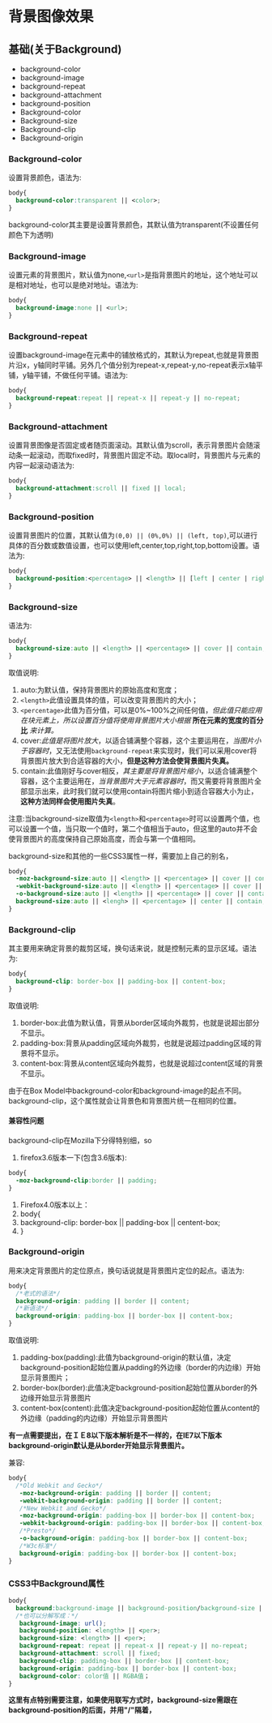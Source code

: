 # 背景图像效果
## 基础(关于Background)
- background-color
- background-image
- background-repeat
- background-attachment
- background-position
- Background-color
- Background-size
- Background-clip
- Background-origin

### Background-color
设置背景颜色，语法为:

```css
body{
  background-color:transparent || <color>;
}
```

background-color其主要是设置背景颜色，其默认值为transparent(不设置任何颜色下为透明)

### Background-image
设置元素的背景图片，默认值为none,`<url>`是指背景图片的地址，这个地址可以是相对地址，也可以是绝对地址。语法为:

```css
body{
  background-image:none || <url>;
}
```

### Background-repeat
设置background-image在元素中的铺放格式的，其默认为repeat,也就是背景图片沿x，y轴同时平铺。另外几个值分别为repeat-x,repeat-y,no-repeat表示x轴平铺，y轴平铺，不做任何平铺。语法为:

```css
body{
  background-repeat:repeat || repeat-x || repeat-y || no-repeat;
}
```

### Background-attachment
设置背景图像是否固定或者随页面滚动。其默认值为scroll，表示背景图片会随滚动条一起滚动，而取fixed时，背景图片固定不动。取local时，背景图片与元素的内容一起滚动语法为:

```css
body{
  background-attachment:scroll || fixed || local;
}
```

### Background-position
设置背景图片的位置，其默认值为`(0,0) || (0%,0%) || (left, top)`,可以进行具体的百分数或数值设置，也可以使用left,center,top,right,top,bottom设置。语法为:

```css
body{
  background-position:<percentage> || <length> || [left | center | right][,top| center | bottom];
}
```

### Background-size
语法为:

```css
body{
  background-size:auto || <length> || <percentage> || cover || contain;
}
```

取值说明:
1. auto:为默认值，保持背景图片的原始高度和宽度；
2. `<length>`此值设置具体的值，可以改变背景图片的大小；
3. `<percentage>`此值为百分值，可以是0%~100%之间任何值，_但此值只能应用在块元素上，所以设置百分值将使用背景图片大小根据_ **所在元素的宽度的百分比** _来计算。_
4. cover:_此值是将图片放大_，以适合铺满整个容器，这个主要运用在，_当图片小于容器时_，又无法使用`background-repeat`来实现时，我们可以采用cover将背景图片放大到合适容器的大小，**但是这种方法会使背景图片失真。**
5. contain:此值刚好与cover相反，_其主要是将背景图片缩小_，以适合铺满整个容器，这个主要运用在，_当背景图片大于元素容器时_，而又需要将背景图片全部显示出来，此时我们就可以使用contain将图片缩小到适合容器大小为止，**这种方法同样会使用图片失真**。

注意:当background-size取值为`<length>`和`<percentage>`时可以设置两个值，也可以设置一个值，当只取一个值时，第二个值相当于auto，但这里的auto并不会使背景图片的高度保持自己原始高度，而会与第一个值相同。

background-size和其他的一些CSS3属性一样，需要加上自己的别名，

```css
body{
  -moz-background-size:auto || <length> || <percentage> || cover || contain;
  -webkit-background-size:auto || <length> || <percentage> || cover || contain;
  -o-background-size:auto || <length> || <percentage> || cover || contain;
  background-size:auto || <lengh> || <percentage> || center || contain;
}
```

### Background-clip
其主要用来确定背景的裁剪区域，换句话来说，就是控制元素的显示区域。语法为:

```css
body{
  background-clip: border-box || padding-box || content-box;
}
```

取值说明:
1. border-box:此值为默认值，背景从border区域向外裁剪，也就是说超出部分不显示。
2. padding-box:背景从padding区域向外裁剪，也就是说超过padding区域的背景将不显示。
3. content-box:背景从content区域向外裁剪，也就是说超过content区域的背景不显示。

由于在Box Model中background-color和background-image的起点不同。background-clip，这个属性就会让背景色和背景图片统一在相同的位置。

#### 兼容性问题
background-clip在Mozilla下分得特别细，so
1. firefox3.6版本一下(包含3.6版本):

```css
body{
  -moz-background-clip:border || padding;
}
```

1. Firefox4.0版本以上：
2. body{
3. background-clip: border-box || padding-box || centent-box;
4. }

### Background-origin
用来决定背景图片的定位原点，换句话说就是背景图片定位的起点。语法为:

```css
body{
  /*老式的语法*/
  background-origin: padding || border || content;
  /*新语法*/
  background-origin: padding-box || border-box || content-box;
}
```

取值说明:
1. padding-box(padding):此值为background-origin的默认值，决定background-position起始位置从padding的外边缘（border的内边缘）开始显示背景图片；
2. border-box(border):此值决定background-position起始位置从border的外边缘开始显示背景图片
3. content-box(content):此值决定background-position起始位置从content的外边缘（padding的内边缘）开始显示背景图片

**有一点需要提出，在ＩＥ8以下版本解析是不一样的，在IE7以下版本background-origin默认是从border开始显示背景图片。**

兼容:

```css
body{
  /*Old Webkit and Gecko*/
   -moz-background-origin: padding || border || content;
   -webkit-background-origin: padding || border || content;
   /*New Webkit and Gecko*/
   -moz-background-origin: padding-box || border-box || content-box;
   -webkit-background-origin: padding-box || border-box || content-box;
   /*Presto*/
   -o-background-origin: padding-box || border-box || content-box;
   /*W3c标准*/
   background-origin: padding-box || border-box || content-box;
}
```

### CSS3中Background属性

```css
body{
  background:background-image || background-position/background-size || background-repeat || background-attachment || background-clip || background-origin || background-color;
  /*也可以分解写成：*/
   background-image: url();
   background-position: <length> || <per>;
   background-size: <length> || <per>;
   background-repeat: repeat || repeat-x || repeat-y || no-repeat;
   background-attachment: scroll || fixed;
   background-clip: padding-box || border-box || content-box;
   background-origin: padding-box || border-box || content-box;
   background-color: color值 || RGBA值；
}
```

**这里有点特别需要注意，如果使用联写方式时，background-size需跟在background-position的后面，并用"/"隔着，**
